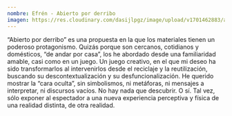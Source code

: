 ```yaml
---
nombre: Efrén - Abierto por derribo
imagen: https://res.cloudinary.com/dasijlpgz/image/upload/v1701462883/artistas/Efr%C3%A9n%20-%20Abierto%20por%20derribo/S-T1/P1080042.jpg
---
```

“Abierto por derribo” es una propuesta en la que los materiales tienen un poderoso protagonismo. Quizás porque son cercanos, cotidianos y domésticos, “de andar por casa”, los he abordado desde una familiaridad amable, casi como en un juego. Un juego creativo, en el que mi deseo ha sido transformarlos al intervenirlos desde el reciclaje y la reutilización, buscando su descontextualización y su desfuncionalización.
He querido mostrar la “cara oculta”, sin simbolismos, ni metáforas, ni mensajes a interpretar, ni discursos vacíos. No hay nada que descubrir. O sí. Tal vez, sólo exponer al espectador a una nueva experiencia perceptiva y física de una realidad distinta, de otra realidad.